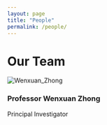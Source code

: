 ```yaml
---
layout: page
title: "People"
permalink: /people/
---
```


# Our Team

<div class="team-member">
  <img src="/assets/images/Wenxuan_Zhong.jpeg" alt="Wenxuan_Zhong">
  <div>
    <h3>Professor Wenxuan Zhong</h3>
    <p>Principal Investigator</p>
  </div>
</div>

